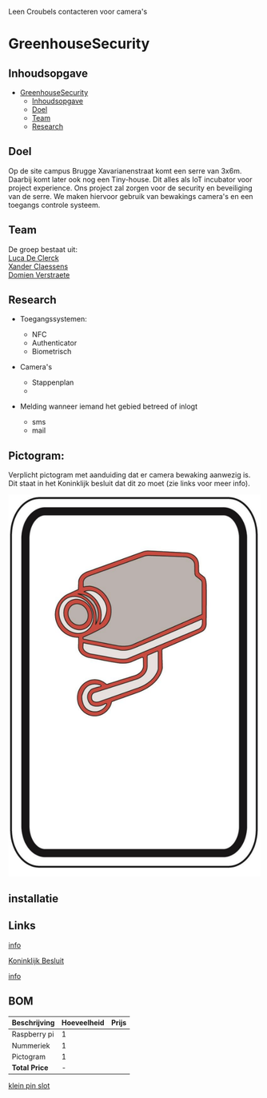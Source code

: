
Leen Croubels contacteren voor camera's


# GreenhouseSecurity

## Inhoudsopgave

- [GreenhouseSecurity](#greenhousesecurity)
  - [Inhoudsopgave](#inhoudsopgave)
  - [Doel](#doel)
  - [Team](#team)
  - [Research](#research)

## Doel
Op de site campus Brugge Xavarianenstraat komt een serre van 3x6m. Daarbij komt later ook
nog een Tiny-house. Dit alles als IoT incubator voor project experience. 
Ons project zal zorgen voor de security en beveiliging van de serre.
We maken hiervoor gebruik van bewakings camera's en een toegangs controle systeem.

## Team
De groep bestaat uit:  
[Luca De Clerck](https://github.com/LucaClrk)  
[Xander Claessens](https://github.com/xanderClaessens)    
[Domien Verstraete](https://github.com/Belgianwafflecorp)  

## Research

- Toegangssystemen:
    - NFC
    - Authenticator
    - Biometrisch

- Camera's
    - Stappenplan
    - 

- Melding wanneer iemand het gebied betreed of inlogt
    - sms
    - mail


## Pictogram:
Verplicht pictogram met aanduiding dat er camera bewaking aanwezig is.
Dit staat in het Koninklijk besluit dat dit zo moet (zie links voor meer info). 

![camera foto](images/image.png)


## installatie



## Links
[info](https://acd.eu/producten/r308-xh-blackline/)

[Koninklijk Besluit](https://www.besafe.be/sites/default/files/2022-08/ar_pictogramme_-_version_coordonnee_avec_modif_2020.pdf) 

[info](https://www.besafe.be/nl/bewakingscamera/pictogram)

## BOM 


| Beschrijving | Hoeveelheid | Prijs |
|--------------|-------------|-------|
| Raspberry pi | 1 |  |
| Nummeriek | 1 |  |
| Pictogram | 1 |  |
| **Total Price** | - |  |

[klein pin slot](https://www.credexalarmsystems.eu/nl/eb-004-conas-electric-bolt-lockfor-automatic-doors-failsafe.html)